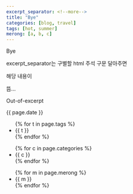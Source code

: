 ```yaml
---
excerpt_separator: <!--more-->
title: "Bye"
categories: [blog, travel]
tags: [hot, summer]
merong: [a, b, c]
---
```


Bye

excerpt_separator는 구별할 html 주석 구문 달아주면 

해당 내용이 

뜸...

<!--more-->
Out-of-excerpt

<p>{{ page.date }}</p>

<ul>
{% for t in page.tags %}
	<li>{{ t }}</li>
{% endfor %}
</ul>

<ul>
{% for c in page.categories %}
	<li>{{ c }}</li>
{% endfor %}
</ul>

<ul>
{% for m in page.merong %}
	<li>{{ m }}</li>
{% endfor %}
</ul>